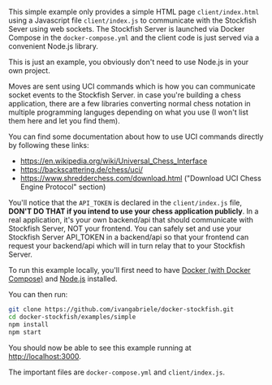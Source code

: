 This simple example only provides a simple HTML page `client/index.html` using a Javascript file `client/index.js` to
communicate with the Stockfish Sever using web sockets. The Stockfish Server is launched via Docker Compose in the
`docker-compose.yml` and the client code is just served via a convenient Node.js library.

This is just an example, you obviously don't need to use Node.js in your own project.

Moves are sent using UCI commands which is how you can communicate socket events to the Stockfish Server. in case you're
building a chess application, there are a few libraries converting normal chess notation in multiple programming
languges depending on what you use (I won't list them here and let you find them).

You can find some documentation about how to use UCI commands directly by following these links:

- https://en.wikipedia.org/wiki/Universal_Chess_Interface
- https://backscattering.de/chess/uci/
- https://www.shredderchess.com/download.html ("Download UCI Chess Engine Protocol" section)

You'll notice that the `API_TOKEN` is declared in the `client/index.js` file, **DON'T DO THAT if you intend to use your
chess application publicly**. In a real application, it's your own backend/api that should communicate with Stockfish
Server, NOT your frontend. You can safely set and use your Stockfish Server API_TOKEN in a backend/api so that your
frontend can request your backend/api which will in turn relay that to your Stockfish Server.

To run this example locally, you'll first need to have [Docker (with Docker Compose)](https://docs.docker.com/desktop/)
and [Node.js](https://nodejs.org) installed.

You can then run:

```sh
git clone https://github.com/ivangabriele/docker-stockfish.git
cd docker-stockfish/examples/simple
npm install
npm start
```

You should now be able to see this example running at [http://localhost:3000](http://localhost:3000).

The important files are `docker-compose.yml` and `client/index.js`.
